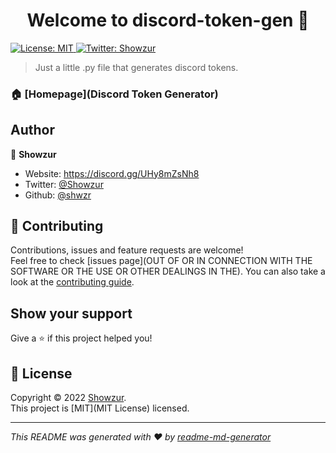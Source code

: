 <h1 align="center">Welcome to discord-token-gen 👋</h1>
<p>
  <a href="MIT License" target="_blank">
    <img alt="License: MIT" src="https://img.shields.io/badge/License-MIT-yellow.svg" />
  </a>
  <a href="https://twitter.com/Showzur" target="_blank">
    <img alt="Twitter: Showzur" src="https://img.shields.io/twitter/follow/Showzur.svg?style=social" />
  </a>
</p>

> Just a little .py file that generates discord tokens.

### 🏠 [Homepage](Discord Token Generator)

## Author

👤 **Showzur**

* Website: https://discord.gg/UHy8mZsNh8
* Twitter: [@Showzur](https://twitter.com/Showzur)
* Github: [@shwzr](https://github.com/shwzr)

## 🤝 Contributing

Contributions, issues and feature requests are welcome!<br />Feel free to check [issues page](OUT OF OR IN CONNECTION WITH THE SOFTWARE OR THE USE OR OTHER DEALINGS IN THE). You can also take a look at the [contributing guide](SOFTWARE.).

## Show your support

Give a ⭐️ if this project helped you!

## 📝 License

Copyright © 2022 [Showzur](https://github.com/shwzr).<br />
This project is [MIT](MIT License) licensed.

***
_This README was generated with ❤️ by [readme-md-generator](https://github.com/kefranabg/readme-md-generator)_
